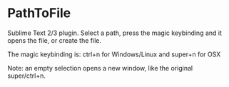 PathToFile
==========

Sublime Text 2/3 plugin. Select a path, press the magic keybinding and it opens the file, or create the file.

The magic keybinding is:
ctrl+n for Windows/Linux and
super+n for OSX

Note: an empty selection opens a new window, like the original super/ctrl+n.
